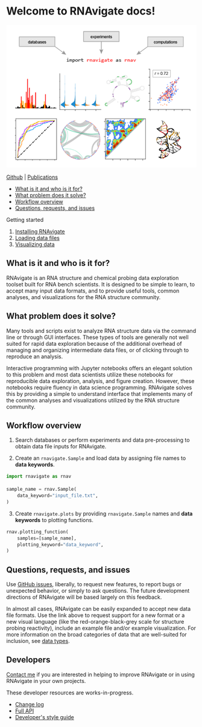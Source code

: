 Welcome to RNAvigate docs!
==========================

![demo plots](./images/gallery.png)

[Github](https://github.com/Weeks-UNC/RNAvigate) | [Publications](publications.md)

- [What is it and who is it for?](#what-is-it-and-who-is-it-for)
- [What problem does it solve?](#what-problem-does-it-solve)
- [Workflow overview](#workflow-overview)
- [Questions, requests, and issues](#questions-requests-and-issues)

Getting started

1. [Installing RNAvigate](installing-rnavigate.md)
2. [Loading data files](loading-data.md)
3. [Visualizing data](visualizing_data.ipynb)


## What is it and who is it for?

RNAvigate is an RNA structure and chemical probing data exploration toolset
built for RNA bench scientists. It is designed to be simple to learn, to accept
many input data formats, and to provide useful tools, common analyses, and
visualizations for the RNA structure community.

## What problem does it solve?

Many tools and scripts exist to analyze RNA structure data via the command line
or through GUI interfaces. These types of tools are generally not well suited
for rapid data exploration because of the additional overhead of managing and
organizing intermediate data files, or of clicking through to reproduce an
analysis.

Interactive programming with Jupyter notebooks offers an elegant solution to
this problem and most data scientists utilize these notebooks for
reproducible data exploration, analysis, and figure creation. However, these
notebooks require fluency in data science programming. RNAvigate solves this by
providing a simple to understand interface that implements many of the common
analyses and visualizations utilized by the RNA structure community.

## Workflow overview

1) Search databases or perform experiments and data pre-processing to
   obtain data file inputs for RNAvigate.

2) Create an `rnavigate.Sample` and load data by assigning file names to
   **data keywords**.

```python
import rnavigate as rnav

sample_name = rnav.Sample(
    data_keyword="input_file.txt",
)
```

3) Create `rnavigate.plots` by providing `rnavigate.Sample` names and
   **data keywords** to plotting functions.

```python
rnav.plotting_function(
    samples=[sample_name],
    plotting_keyword="data_keyword",
)
```

## Questions, requests, and issues

Use [GitHub issues](https://github.com/Weeks-UNC/RNAvigate/issues), liberally,
to request new features, to report bugs or unexpected behavior, or simply to
ask questions. The future development directions of RNAvigate will be based
largely on this feedback.

In almost all cases, RNAvigate can be easily expanded to accept new data file
formats. Use the link above to request support for a new format or a new visual
language (like the red-orange-black-grey scale for structure probing
reactivity), include an example file and/or example visualization. For more
information on the broad categories of data that are well-suited for inclusion,
see [data types](data-types.md).

## Developers

[Contact me](mailto:psirving@email.unc.edu) if you are interested in
helping to improve RNAvigate or in using RNAvigate in your own projects.

These developer resources are works-in-progress.

- [Change log](dev/changelog.md)
- [Full API](dev/full_api.md)
- [Developer's style guide](dev/style_guide.md)
